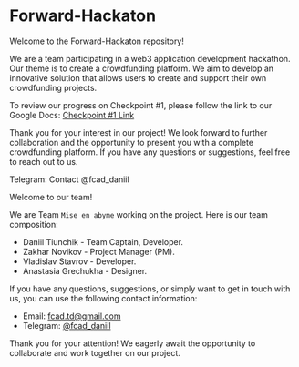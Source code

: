 # Forward-Hackaton

Welcome to the Forward-Hackaton repository!

We are a team participating in a web3 application development hackathon. Our theme is to create a crowdfunding platform. We aim to develop an innovative solution that allows users to create and support their own crowdfunding projects.

To review our progress on Checkpoint #1, please follow the link to our Google Docs: [Checkpoint #1 Link](https://docs.google.com/document/d/1m-dAice44uD48PZF53rWinej_RXuBy6fGPS0QO-IOCw/edit?usp=sharing)

Thank you for your interest in our project! We look forward to further collaboration and the opportunity to present you with a complete crowdfunding platform. If you have any questions or suggestions, feel free to reach out to us.

Telegram: Contact @fcad_daniil

Welcome to our team!

We are Team `Mise en abyme` working on the project. Here is our team composition:

- Daniil Tiunchik - Team Captain, Developer.
- Zakhar Novikov - Project Manager (PM).
- Vladislav Stavrov - Developer.
- Anastasia Grechukha - Designer.

If you have any questions, suggestions, or simply want to get in touch with us, you can use the following contact information:

- Email: fcad.td@gmail.com
- Telegram: [@fcad_daniil](https://t.me/fcad_daniil)

Thank you for your attention! We eagerly await the opportunity to collaborate and work together on our project.

